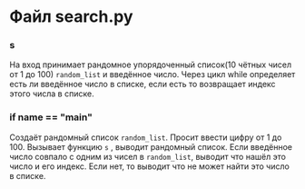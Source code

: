# Файл search.py

### s

На вход принимает рандомное упорядоченный список(10 чётных чисел от 1 до 100) `random_list` и введённое число. 
Через цикл while определяет есть ли введённое число в списке, если есть то возвращает индекс этого числа в списке.

### if __name__ == "__main__"

Создаёт рандомный список `random_list`. Просит ввести цифру от 1 до 100. Вызывает функцию `s` , выводит рандомный список. Если введённое число совпало с одним из чисел в `random_list`, выводит что нашёл это число и его индекс. Если нет, то выводит что не может найти это число в списке.

